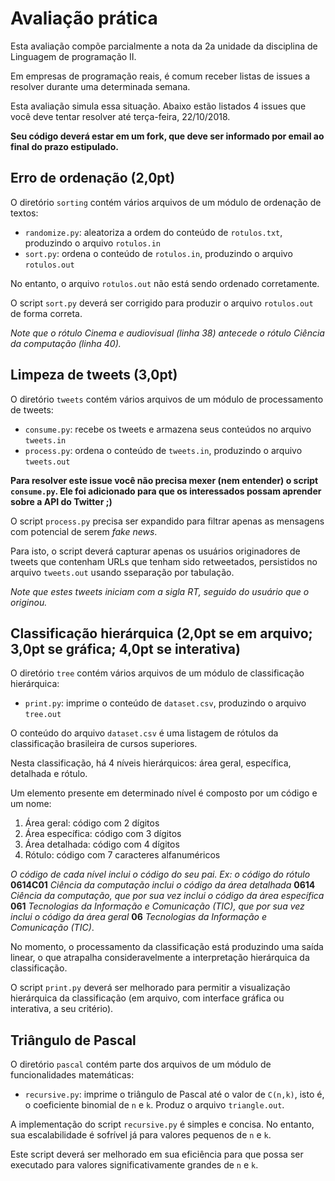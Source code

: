 # Avaliação prática

Esta avaliação compõe parcialmente a nota da 2a unidade da disciplina de Linguagem de programação II.

Em empresas de programação reais, é comum receber listas de issues a resolver durante uma determinada semana.

Esta avaliação simula essa situação. Abaixo estão listados 4 issues que você deve tentar resolver até terça-feira, 22/10/2018.

**Seu código deverá estar em um fork, que deve ser informado por email ao final do prazo estipulado.**

## Erro de ordenação (2,0pt)

O diretório ```sorting``` contém vários arquivos de um módulo de ordenação de textos:
* ```randomize.py```: aleatoriza a ordem do conteúdo de ```rotulos.txt```, produzindo o arquivo ```rotulos.in```
* ```sort.py```: ordena o conteúdo de ```rotulos.in```, produzindo o arquivo ```rotulos.out``` 

No entanto, o arquivo ```rotulos.out``` não está sendo ordenado corretamente. 

O script ```sort.py``` deverá ser corrigido para produzir o arquivo ```rotulos.out``` de forma correta.

*Note que o rótulo Cinema e audiovisual (linha 38) antecede o rótulo Ciência da computação (linha 40).*

## Limpeza de tweets (3,0pt)

O diretório ```tweets``` contém vários arquivos de um módulo de processamento de tweets:
* ```consume.py```: recebe os tweets e armazena seus conteúdos no arquivo ```tweets.in```
* ```process.py```: ordena o conteúdo de ```tweets.in```, produzindo o arquivo ```tweets.out```

**Para resolver este issue você não precisa mexer (nem entender) o script ```consume.py```. Ele foi adicionado para que os interessados possam aprender sobre a API do Twitter ;)**

O script ```process.py``` precisa ser expandido para filtrar apenas as mensagens com potencial de serem *fake news*. 

Para isto, o script deverá capturar apenas os usuários originadores de tweets que contenham URLs que tenham sido retweetados, persistidos no arquivo ```tweets.out``` usando sseparação por tabulação.

*Note que estes tweets iniciam com a sigla RT, seguido do usuário que o originou.*

## Classificação hierárquica (2,0pt se em arquivo; 3,0pt se gráfica; 4,0pt se interativa)

O diretório ```tree``` contém vários arquivos de um módulo de classificação hierárquica:
* ```print.py```: imprime o conteúdo de ```dataset.csv```, produzindo o arquivo ```tree.out```

O conteúdo do arquivo ```dataset.csv``` é uma listagem de rótulos da classificação brasileira de cursos superiores. 

Nesta classificação, há 4 níveis hierárquicos: área geral, específica, detalhada e rótulo. 

Um elemento presente em determinado nível é composto por um código e um nome:
1. Área geral: código com 2 dígitos
2. Área específica: código com 3 dígitos
3. Área detalhada: código com 4 dígitos
4. Rótulo: código com 7 caracteres alfanuméricos

*O código de cada nível inclui o código do seu pai. Ex: o código do rótulo* **0614C01** *Ciência da computação inclui o código da área detalhada* **0614** *Ciência da computação, que por sua vez inclui o código da área específica* **061** *Tecnologias da Informação e Comunicação (TIC), que por sua vez inclui o código da área geral* **06** *Tecnologias da Informação e Comunicação (TIC)*.

No momento, o processamento da classificação está produzindo uma saída linear, o que atrapalha consideravelmente a interpretação hierárquica da classificação.

O script ```print.py``` deverá ser melhorado para permitir a visualização hierárquica da classificação (em arquivo, com interface gráfica ou interativa, a seu critério).

## Triângulo de Pascal

O diretório ```pascal``` contém parte dos arquivos de um módulo de funcionalidades matemáticas:
* ```recursive.py```: imprime o triângulo de Pascal até o valor de ```C(n,k)```, isto é, o coeficiente binomial de ```n``` e ```k```. Produz o arquivo ```triangle.out```.

A implementação do script ```recursive.py``` é simples e concisa. No entanto, sua escalabilidade é sofrível já para valores pequenos de ```n``` e ```k```.

Este script deverá ser melhorado em sua eficiência para que possa ser executado para valores significativamente grandes de ```n``` e ```k```.
